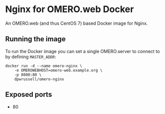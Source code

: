 Nginx for OMERO.web Docker
==========================

An OMERO.web (and thus CentOS 7) based Docker image for Nginx.


Running the image
-----------------

To run the Docker image you can set a single OMERO.server to connect to by defining `MASTER_ADDR`:

    docker run -d --name omero-nginx \
        -e OMEROWEBHOST=omero-web.example.org \
        -p 8080:80 \
        dpwrussell/omero-nginx


Exposed ports
-------------

- 80
